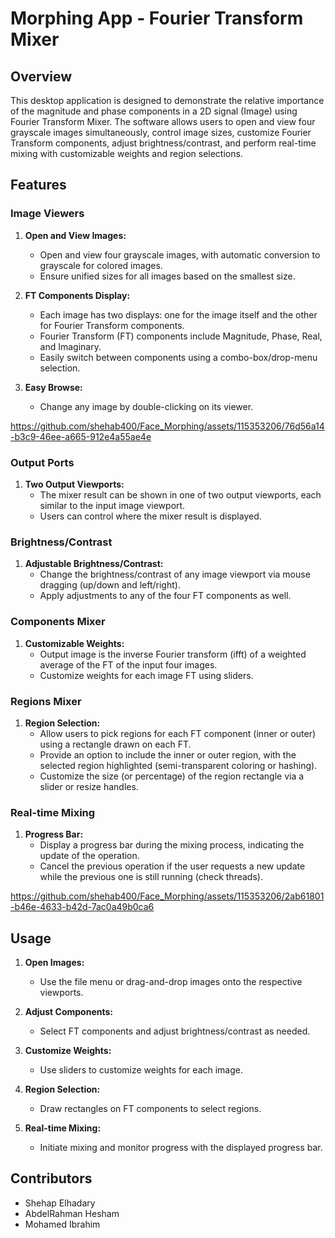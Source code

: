 # Morphing App - Fourier Transform Mixer

## Overview

This desktop application is designed to demonstrate the relative importance of the magnitude and phase components in a 2D signal (Image) using Fourier Transform Mixer. The software allows users to open and view four grayscale images simultaneously, control image sizes, customize Fourier Transform components, adjust brightness/contrast, and perform real-time mixing with customizable weights and region selections.

## Features

### Image Viewers

1. **Open and View Images:**
   - Open and view four grayscale images, with automatic conversion to grayscale for colored images.
   - Ensure unified sizes for all images based on the smallest size.

2. **FT Components Display:**
   - Each image has two displays: one for the image itself and the other for Fourier Transform components.
   - Fourier Transform (FT) components include Magnitude, Phase, Real, and Imaginary.
   - Easily switch between components using a combo-box/drop-menu selection.

3. **Easy Browse:**
   - Change any image by double-clicking on its viewer.


 https://github.com/shehab400/Face_Morphing/assets/115353206/76d56a14-b3c9-46ee-a665-912e4a55ae4e
### Output Ports

1. **Two Output Viewports:**
   - The mixer result can be shown in one of two output viewports, each similar to the input image viewport.
   - Users can control where the mixer result is displayed.

### Brightness/Contrast

1. **Adjustable Brightness/Contrast:**
   - Change the brightness/contrast of any image viewport via mouse dragging (up/down and left/right).
   - Apply adjustments to any of the four FT components as well.

### Components Mixer

1. **Customizable Weights:**
   - Output image is the inverse Fourier transform (ifft) of a weighted average of the FT of the input four images.
   - Customize weights for each image FT using sliders.

### Regions Mixer

1. **Region Selection:**
   - Allow users to pick regions for each FT component (inner or outer) using a rectangle drawn on each FT.
   - Provide an option to include the inner or outer region, with the selected region highlighted (semi-transparent coloring or hashing).
   - Customize the size (or percentage) of the region rectangle via a slider or resize handles.

### Real-time Mixing

1. **Progress Bar:**
   - Display a progress bar during the mixing process, indicating the update of the operation.
   - Cancel the previous operation if the user requests a new update while the previous one is still running (check threads).

https://github.com/shehab400/Face_Morphing/assets/115353206/2ab61801-b46e-4633-b42d-7ac0a49b0ca6
## Usage

1. **Open Images:**
   - Use the file menu or drag-and-drop images onto the respective viewports.

2. **Adjust Components:**
   - Select FT components and adjust brightness/contrast as needed.

3. **Customize Weights:**
   - Use sliders to customize weights for each image.

4. **Region Selection:**
   - Draw rectangles on FT components to select regions.

5. **Real-time Mixing:**
   - Initiate mixing and monitor progress with the displayed progress bar.

## Contributors

- Shehap Elhadary
- AbdelRahman Hesham
- Mohamed Ibrahim





